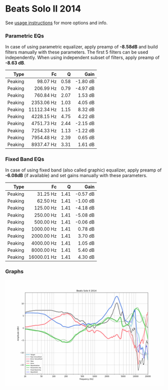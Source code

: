 # Beats Solo II 2014
See [usage instructions](https://github.com/jaakkopasanen/AutoEq#usage) for more options and info.

### Parametric EQs
In case of using parametric equalizer, apply preamp of **-8.58dB** and build filters manually
with these parameters. The first 5 filters can be used independently.
When using independent subset of filters, apply preamp of **-8.63 dB**.

| Type    | Fc          |    Q | Gain     |
|--------:|------------:|-----:|---------:|
| Peaking | 98.07 Hz    | 0.58 | -1.80 dB |
| Peaking | 206.99 Hz   | 0.79 | -4.97 dB |
| Peaking | 760.84 Hz   | 2.07 | 1.53 dB  |
| Peaking | 2353.06 Hz  | 1.03 | 4.05 dB  |
| Peaking | 11112.34 Hz | 1.15 | 8.32 dB  |
| Peaking | 4228.15 Hz  | 4.75 | 4.22 dB  |
| Peaking | 4751.73 Hz  | 2.44 | -2.15 dB |
| Peaking | 7254.33 Hz  | 1.13 | -1.22 dB |
| Peaking | 7954.48 Hz  | 2.39 | 0.65 dB  |
| Peaking | 8937.47 Hz  | 3.31 | 1.61 dB  |

### Fixed Band EQs
In case of using fixed band (also called graphic) equalizer, apply preamp of **-6.08dB**
(if available) and set gains manually with these parameters.

| Type    | Fc          |    Q | Gain     |
|--------:|------------:|-----:|---------:|
| Peaking | 31.25 Hz    | 1.41 | -0.57 dB |
| Peaking | 62.50 Hz    | 1.41 | -1.00 dB |
| Peaking | 125.00 Hz   | 1.41 | -4.18 dB |
| Peaking | 250.00 Hz   | 1.41 | -5.08 dB |
| Peaking | 500.00 Hz   | 1.41 | -0.06 dB |
| Peaking | 1000.00 Hz  | 1.41 | 0.78 dB  |
| Peaking | 2000.00 Hz  | 1.41 | 3.70 dB  |
| Peaking | 4000.00 Hz  | 1.41 | 1.05 dB  |
| Peaking | 8000.00 Hz  | 1.41 | 5.40 dB  |
| Peaking | 16000.01 Hz | 1.41 | 4.30 dB  |

### Graphs
![](./Beats%20Solo%20II%202014.png)